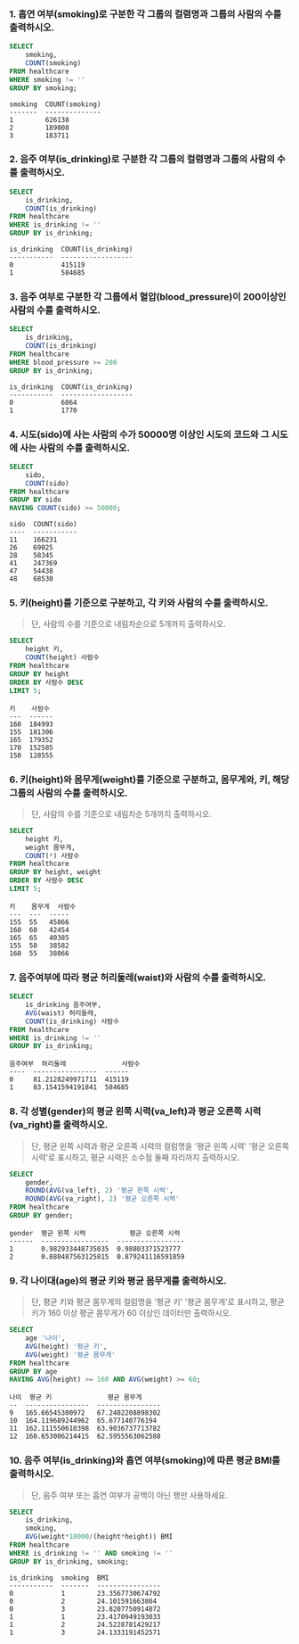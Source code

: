 ###  1. 흡연 여부(smoking)로 구분한 각 그룹의 컬렴명과 그룹의 사람의 수를 출력하시오.

```sql
SELECT
    smoking,
    COUNT(smoking)
FROM healthcare
WHERE smoking != ''
GROUP BY smoking;
```
```
smoking  COUNT(smoking)
-------  --------------
1        626138
2        189808
3        183711
```
 
###  2. 음주 여부(is_drinking)로 구분한 각 그룹의 컬렴명과 그룹의 사람의 수를 출력하시오.

```sql
SELECT
    is_drinking,
    COUNT(is_drinking)
FROM healthcare
WHERE is_drinking != ''
GROUP BY is_drinking;
```
```
is_drinking  COUNT(is_drinking)
-----------  ------------------
0            415119
1            584685
```
### 3. 음주 여부로 구분한 각 그룹에서 혈압(blood_pressure)이 200이상인 사람의 수를 출력하시오.

```sql
SELECT
    is_drinking,
    COUNT(is_drinking)
FROM healthcare
WHERE blood_pressure >= 200
GROUP BY is_drinking;
```
```
is_drinking  COUNT(is_drinking)
-----------  ------------------
0            6064
1            1770
```

### 4. 시도(sido)에 사는 사람의 수가 50000명 이상인 시도의 코드와 그 시도에 사는 사람의 수를 출력하시오.

```sql
SELECT
    sido,
    COUNT(sido)
FROM healthcare
GROUP BY sido
HAVING COUNT(sido) >= 50000;
```
```
sido  COUNT(sido)
----  -----------
11    166231
26    69025
28    58345
41    247369
47    54438
48    68530
```

### 5. 키(height)를 기준으로 구분하고, 각 키와 사람의 수를 출력하시오.

> 단, 사람의 수를 기준으로 내림차순으로 5개까지 출력하시오.

```sql
SELECT
    height 키,
    COUNT(height) 사람수
FROM healthcare
GROUP BY height
ORDER BY 사람수 DESC
LIMIT 5;
```
```
키    사람수
---  ------
160  184993
155  181306
165  179352
170  152585
150  128555
```

### 6. 키(height)와 몸무게(weight)를 기준으로 구분하고, 몸무게와, 키, 해당 그룹의 사람의 수를 출력하시오. 

> 단, 사람의 수를 기준으로 내림차순 5개까지 출력하시오.

```sql
SELECT
    height 키,
    weight 몸무게,
    COUNT(*) 사람수
FROM healthcare
GROUP BY height, weight
ORDER BY 사람수 DESC
LIMIT 5;
```
```
키    몸무게  사람수
---  ---  -----
155  55   45866
160  60   42454
165  65   40385
155  50   38582
160  55   38066
```

### 7. 음주여부에 따라 평균 허리둘레(waist)와 사람의 수를 출력하시오.

```sql
SELECT
    is_drinking 음주여부,
    AVG(waist) 허리둘레,
    COUNT(is_drinking) 사람수
FROM healthcare
WHERE is_drinking != ''
GROUP BY is_drinking;
``` 
```
음주여부  허리둘레              사람수
----  ----------------  ------
0     81.2128249971711  415119
1     83.1541594191841  584685
```
### 8. 각 성별(gender)의 평균 왼쪽 시력(va_left)과 평균 오른쪽 시력(va_right)를 출력하시오.

> 단, 평균 왼쪽 시력과 평균 오른쪽 시력의 컬럼명을 '평균 왼쪽 시력' '평균 오른쪽 시력'로 표시하고, 평균 시력은 소수점 둘째 자리까지 출력하시오.

```sql
SELECT
    gender,
    ROUND(AVG(va_left), 2) '평균 왼쪽 시력',
    ROUND(AVG(va_right), 2) '평균 오른쪽 시력'
FROM healthcare
GROUP BY gender;
```
```
gender  평균 왼쪽 시력           평균 오른쪽 시력
------  -----------------  -----------------
1       0.982933448735035  0.98803371523777
2       0.880487563125815  0.879241116591859
```


### 9. 각 나이대(age)의 평균 키와 평균 몸무게를 출력하시오.

> 단, 평균 키와 평균 몸무게의 컬럼명을 '평균 키' '평균 몸무게'로 표시하고, 평균키가 160 이상 평균 몸무게가 60 이상인 데이터만 출력하시오.

```sql
SELECT
    age '나이',
    AVG(height) '평균 키',
    AVG(weight) '평균 몸무게'
FROM healthcare
GROUP BY age
HAVING AVG(height) >= 160 AND AVG(weight) >= 60;
```
```
나이  평균 키              평균 몸무게
--  ----------------  ----------------
9   165.66545300972   67.2402208898302
10  164.119689244962  65.677140776194
11  162.111550610398  63.9036737713782
12  160.653006214415  62.5955563062588
```

### 10. 음주 여부(is_drinking)와 흡연 여부(smoking)에 따른 평균 BMI를 출력하시오.

> 단, 음주 여부 또는 흡연 여부가 공백이 아닌 행만 사용하세요.

```sql
SELECT
    is_drinking,
    smoking,
    AVG(weight*10000/(height*height)) BMI
FROM healthcare
WHERE is_drinking != '' AND smoking != ''
GROUP BY is_drinking, smoking;
```
```
is_drinking  smoking  BMI
-----------  -------  ----------------
0            1        23.3567730674792
0            2        24.101591663804
0            3        23.8207750914872
1            1        23.4170949193033
1            2        24.5228781429217
1            3        24.1333191452571
```
